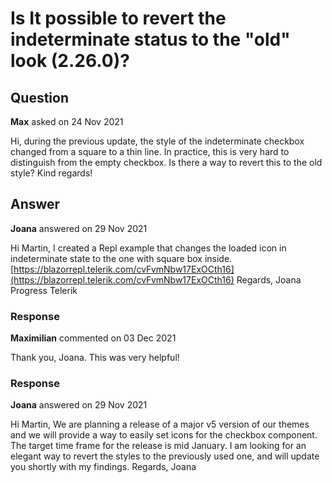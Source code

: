 # Is It possible to revert the indeterminate status to the "old" look (2.26.0)?

## Question

**Max** asked on 24 Nov 2021

Hi, during the previous update, the style of the indeterminate checkbox changed from a square to a thin line. In practice, this is very hard to distinguish from the empty checkbox. Is there a way to revert this to the old style? Kind regards!

## Answer

**Joana** answered on 29 Nov 2021

Hi Martin, I created a Repl example that changes the loaded icon in indeterminate state to the one with square box inside. [https://blazorrepl.telerik.com/cvFvmNbw17ExOCth16](https://blazorrepl.telerik.com/cvFvmNbw17ExOCth16) Regards, Joana Progress Telerik

### Response

**Maximilian** commented on 03 Dec 2021

Thank you, Joana. This was very helpful!

### Response

**Joana** answered on 29 Nov 2021

Hi Martin, We are planning a release of a major v5 version of our themes and we will provide a way to easily set icons for the checkbox component. The target time frame for the release is mid January. I am looking for an elegant way to revert the styles to the previously used one, and will update you shortly with my findings. Regards, Joana
